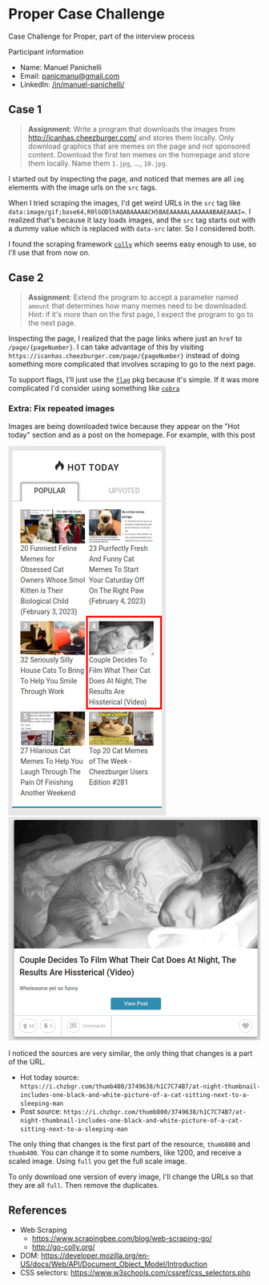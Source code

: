 # Proper Case Challenge

Case Challenge for Proper, part of the interview process

Participant information

- Name: Manuel Panichelli
- Email: panicmanu@gmail.com
- LinkedIn: [/in/manuel-panichelli/](https://www.linkedin.com/in/manuel-panichelli/)

## Case 1

> **Assignment**: Write a program that downloads the images from
http://icanhas.cheezburger.com/ and stores them locally. Only download graphics
that are memes on the page and not sponsored content. Download the first ten
memes on the homepage and store them locally. Name them `1.jpg`, ..., `10.jpg`.

I started out by inspecting the page, and noticed that memes are all `img`
elements with the image urls on the `src` tags.

When I tried scraping the images, I'd get weird URLs in the `src` tag like
`data:image/gif;base64,R0lGODlhAQABAAAAACH5BAEAAAAALAAAAAABAAEAAAI=`. I realized
that's because it lazy loads images, and the `src` tag starts out with a dummy
value which is replaced with `data-src` later. So I considered both.

I found the scraping framework [`colly`](http://go-colly.org/) which seems easy
enough to use, so I'll use that from now on.

## Case 2

> **Assignment**: Extend the program to accept a parameter named `amount` that
determines how many memes need to be downloaded. Hint: if it's more than on the
first page, I expect the program to go to the next page.

Inspecting the page, I realized that the page links where just an `href` to
`/page/{pageNumber}`. I can take advantage of this by visiting
`https://icanhas.cheezburger.com/page/{pageNumber}` instead of doing something
more complicated that involves scraping to go to the next page.

To support flags, I'll just use the [`flag`](https://pkg.go.dev/flag) pkg
because it's simple. If it was more complicated I'd consider using something
like [`cobra`](https://github.com/spf13/cobra)

### Extra: Fix repeated images

Images are being downloaded twice because they appear on the "Hot today" section
and as a post on the homepage. For example, with this post

![](img/hot-today.png)
![](img/actual-post.png)

I noticed the sources are very similar, the only thing that changes is a part of
the URL.

- Hot today source: `https://i.chzbgr.com/thumb400/3749638/h1C7C74B7/at-night-thumbnail-includes-one-black-and-white-picture-of-a-cat-sitting-next-to-a-sleeping-man`
- Post source: `https://i.chzbgr.com/thumb800/3749638/h1C7C74B7/at-night-thumbnail-includes-one-black-and-white-picture-of-a-cat-sitting-next-to-a-sleeping-man`

The only thing that changes is the first part of the resource, `thumb800` and
`thumb400`. You can change it to some numbers, like 1200, and receive a scaled
image. Using `full` you get the full scale image.

To only download one version of every image, I'll change the URLs so that they
are all `full`. Then remove the duplicates.

## References

- Web Scraping
  - https://www.scrapingbee.com/blog/web-scraping-go/
  - http://go-colly.org/
- DOM: https://developer.mozilla.org/en-US/docs/Web/API/Document_Object_Model/Introduction
- CSS selectors: https://www.w3schools.com/cssref/css_selectors.php